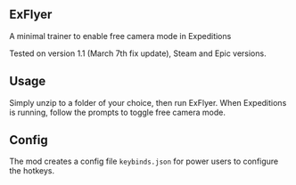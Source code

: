 ## ExFlyer

A minimal trainer to enable free camera mode in Expeditions

Tested on version 1.1 (March 7th fix update),  Steam and Epic versions.

## Usage

Simply unzip to a folder of your choice, then run ExFlyer.
When Expeditions is running, follow the prompts to toggle free camera mode.

## Config

The mod creates a config file `keybinds.json` for power users to configure the hotkeys.
